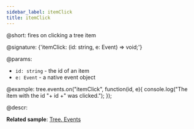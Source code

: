 ```yaml
---
sidebar_label: itemClick
title: itemClick
---          
```


@short: fires on clicking a tree item

@signature: {'itemClick: (id: string, e: Event) => void;'}

@params:
- `id: string` - the id of an item
- `e: Event` - a native event object

@example:
tree.events.on("itemClick", function(id, e){
    console.log("The item with the id "+ id +" was clicked.");
});

@descr:

**Related sample**: [Tree. Events](https://snippet.dhtmlx.com/vux1ye9g)

[comment]: # (@related: tree/events_handling.md)
